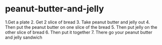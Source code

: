 # peanut-butter-and-jelly


1.Get a plate 
 2. Get 2  slice of bread
3. Take peanut butter and jelly out 
4. Then put the peanut butter on one slice of the bread 
5. Then put jelly on the other slice of bread
6. Then put it together 
7. There go your peanut butter and jelly sandwich 
